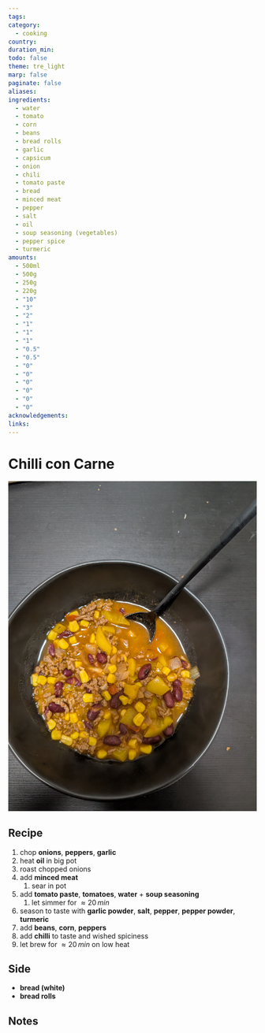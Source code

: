 ```yaml
---
tags: 
category:
  - cooking
country: 
duration_min: 
todo: false
theme: tre_light
marp: false
paginate: false
aliases: 
ingredients:
  - water
  - tomato
  - corn
  - beans
  - bread rolls
  - garlic
  - capsicum
  - onion
  - chili
  - tomato paste
  - bread
  - minced meat
  - pepper
  - salt
  - oil
  - soup seasoning (vegetables)
  - pepper spice
  - turmeric
amounts:
  - 500ml
  - 500g
  - 250g
  - 220g
  - "10"
  - "3"
  - "2"
  - "1"
  - "1"
  - "1"
  - "0.5"
  - "0.5"
  - "0"
  - "0"
  - "0"
  - "0"
  - "0"
  - "0"
acknowledgements: 
links:
---
```



# Chilli con Carne
![](../gfx/PXL_20250601_112637795.jpg)
## Recipe

1. chop **onions**, **peppers**, **garlic**
2. heat **oil** in big pot
3. roast chopped onions
4. add **minced meat**
    1. sear in pot
5. add **tomato paste**, **tomatoes**, **water** + **soup seasoning**
    1. let simmer for $\approx20\,min$
6. season to taste with **garlic powder**, **salt**, **pepper**, **pepper powder**, **turmeric**
7. add **beans**, **corn**, **peppers**
8. add **chilli** to taste and wished spiciness
9. let brew for $\approx20\,min$ on low heat

## Side
* **bread (white)**
* **bread rolls**

## Notes




